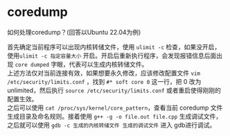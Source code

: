 # coredump

如何处理coredump？(回答以Ubuntu 22.04为例)<br>

首先确定当前程序可以出现内核转储文件，使用 ```ulimit -c``` 检查，如果没开启，使用```ulimit -c 指定容量大小``` 开启。开启后重新执行程序，会发现报错信息后面出现 ```core dumped``` 字眼，代表可以生成内核转储文件。<br>
上述方法仅对当前连接有效，如果想要永久修改，应该修改配置文件 ```vim /etc/security/limits.conf``` ，找到 ```#* soft core 0``` 这一行，把 0 改为 unlimited，然后执行 ```source /etc/security/limits.conf``` 或者重启使得刚刚的配置生效。<br>
之后可以使用 ```cat /proc/sys/kernel/core_pattern```，查看当前 coredump 文件生成目录及命名规则。接着使用 ```g++ -g -o file.out file.cpp``` 生成调试文件，之后就可以使用 ```gdb -c 生成的内核转储文件 生成的调试文件``` 进入 gdb进行调试。<br>
